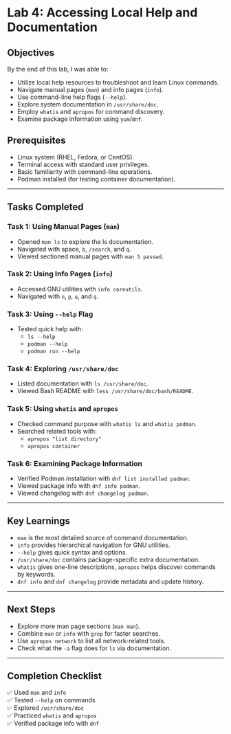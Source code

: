 # Lab 4: Accessing Local Help and Documentation

## Objectives
By the end of this lab, I was able to:
- Utilize local help resources to troubleshoot and learn Linux commands.
- Navigate manual pages (`man`) and info pages (`info`).
- Use command-line help flags (`--help`).
- Explore system documentation in `/usr/share/doc`.
- Employ `whatis` and `apropos` for command discovery.
- Examine package information using `yum`/`dnf`.

## Prerequisites
- Linux system (RHEL, Fedora, or CentOS).
- Terminal access with standard user privileges.
- Basic familiarity with command-line operations.
- Podman installed (for testing container documentation).

---

## Tasks Completed

### Task 1: Using Manual Pages (`man`)
- Opened `man ls` to explore the ls documentation.
- Navigated with space, `b`, `/search`, and `q`.
- Viewed sectioned manual pages with `man 5 passwd`.

### Task 2: Using Info Pages (`info`)
- Accessed GNU utilities with `info coreutils`.
- Navigated with `n`, `p`, `u`, and `q`.

### Task 3: Using `--help` Flag
- Tested quick help with:
  - `ls --help`
  - `podman --help`
  - `podman run --help`

### Task 4: Exploring `/usr/share/doc`
- Listed documentation with `ls /usr/share/doc`.
- Viewed Bash README with `less /usr/share/doc/bash/README`.

### Task 5: Using `whatis` and `apropos`
- Checked command purpose with `whatis ls` and `whatis podman`.
- Searched related tools with:
  - `apropos "list directory"`
  - `apropos container`

### Task 6: Examining Package Information
- Verified Podman installation with `dnf list installed podman`.
- Viewed package info with `dnf info podman`.
- Viewed changelog with `dnf changelog podman`.

---

## Key Learnings
- `man` is the most detailed source of command documentation.
- `info` provides hierarchical navigation for GNU utilities.
- `--help` gives quick syntax and options.
- `/usr/share/doc` contains package-specific extra documentation.
- `whatis` gives one-line descriptions, `apropos` helps discover commands by keywords.
- `dnf info` and `dnf changelog` provide metadata and update history.

---

## Next Steps
- Explore more man page sections (`man man`).
- Combine `man` or `info` with `grep` for faster searches.
- Use `apropos network` to list all network-related tools.
- Check what the `-a` flag does for `ls` via documentation.

---

## Completion Checklist
✅ Used `man` and `info`  
✅ Tested `--help` on commands  
✅ Explored `/usr/share/doc`  
✅ Practiced `whatis` and `apropos`  
✅ Verified package info with `dnf`  

